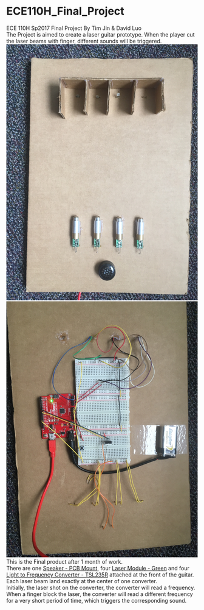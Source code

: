 # ECE110H_Final_Project
ECE 110H Sp2017 Final Project By Tim Jin & David Luo
<br />
The Project is aimed to create a laser guitar prototype. When the player cut the laser beams with finger, different sounds will be triggered.
<br />
![](https://github.com/FrogJin/ECE110H_Final_Project/blob/master/demoPics/front.jpg)
![](https://github.com/FrogJin/ECE110H_Final_Project/blob/master/demoPics/back.jpg)
<br />
This is the Final product after 1 month of work. <br />
There are one [Speaker - PCB Mount](https://www.sparkfun.com/products/11089), four [Laser Module - Green](https://www.sparkfun.com/products/9906) and four [Light to Frequency Converter - TSL235R](https://www.sparkfun.com/products/9768) attached at the front of the guitar. Each laser beam land exactly at the center of one converter. <br />
Initially, the laser shot on the converter, the converter will read a frequency. When a finger block the laser, the converter will read a different frequency for a very short period of time, which triggers the corresponding sound.
